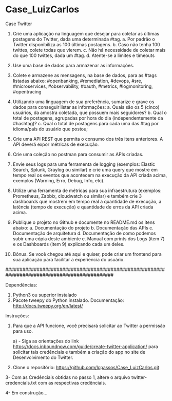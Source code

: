 # Case_LuizCarlos
 
Case Twitter

1.	Crie uma aplicação na linguagem que desejar para coletar as últimas postagens do Twitter, dada uma determinada #tag.
a.	Por padrão o Twitter disponibiliza as 100 últimas postagens.
b.	Caso não tenha 100 twittes, colete todas que vierem.
c.	Não há necessidade de coletar mais do que 100 twittes, dada um #tag.
d.	Atente-se a limites e timeouts

2.	Use uma base de dados para armazenar as informações.

3.	Colete e armazene as mensagens, na base de dados, para as #tags listadas abaixo:
#openbanking, #remediation, #devops, #sre, #microservices, #observability, #oauth, #metrics, #logmonitoring, #opentracing

4.	Utilizando uma linguagem de sua preferência, sumarize e grave os dados para conseguir listar as informações:
a.	Quais são os 5 (cinco) usuários, da amostra coletada, que possuem mais seguidores?
b.	Qual o total de postagens, agrupadas por hora do dia (independentemente da #hashtag)? 
c.	Qual o total de postagens para cada uma das #tag por idioma/país do usuário que postou;

5.	Crie uma API REST que permita o consumo dos três itens anteriores. A API deverá expor métricas de execução. 

6.	Crie uma coleção no postman para consumir as APIs criadas.

7.	Envie seus logs para uma ferramenta de logging (exemplos: Elastic Search, Splunk, Graylog ou similar) e crie uma query que mostre em tempo real os eventos que acontecem na execução da API criada acima, exemplos (Warning, Erro, Debug, Info, etc).

8.	Utilize uma ferramenta de métricas para sua infraestrutura (exemplos: Prometheus, Zabbix, cloudwatch ou similar) e também crie 3 dashboards que mostrem em tempo real a quantidade de execução, a latência (tempo de execução) e quantidade de erros da API criada acima.

 
9.	Publique o projeto no Github e documente no README.md os itens abaixo:
a.	Documentação do projeto
b.	Documentação das APIs 
c.	Documentação de arquitetura
d.	Documentação de como podemos subir uma cópia deste ambiente
e.	Manual com prints dos Logs (item 7) e os Dashboards (item 9) explicando cada um deles.

10. Bônus. Se você chegou até aqui e quiser, pode criar um frontend para sua aplicação para facilitar a experiencia do usuário.

##############################################################################################

Dependências:
1. Python3 ou superior instalado
2. Pacote tweepy do Python instalado. Documentação: http://docs.tweepy.org/en/latest/

Instruções:
1. Para que a API funcione, você precisará solicitar ao Twitter a permissão para uso.

	a) - Siga as orientações do link https://docs.inboundnow.com/guide/create-twitter-application/  para solicitar tais credênciais e também a criação do app no site de Desenvolvimento do Twitter.

2. Clone o repositório: https://github.com/lcpassos/Case_LuizCarlos.git

3- Com as Credênciais obtidas no passo 1, altere o arquivo twitter-credencials.txt com as respectivas credênciais.

4- Em construção...


